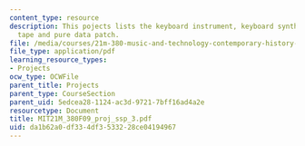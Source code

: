 ```yaml
---
content_type: resource
description: This pojects lists the keyboard instrument, keyboard synthesizer, analog
  tape and pure data patch.
file: /media/courses/21m-380-music-and-technology-contemporary-history-and-aesthetics-fall-2009/da1b62a0df334df3533228ce04194967_MIT21M_380F09_proj_ssp_3.pdf
file_type: application/pdf
learning_resource_types:
- Projects
ocw_type: OCWFile
parent_title: Projects
parent_type: CourseSection
parent_uid: 5edcea28-1124-ac3d-9721-7bff16ad4a2e
resourcetype: Document
title: MIT21M_380F09_proj_ssp_3.pdf
uid: da1b62a0-df33-4df3-5332-28ce04194967
---
```


